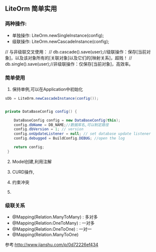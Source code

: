 ## LiteOrm 简单实用

### 两种操作:

* 单独操作: LiteOrm.newSingleInstance(config);
* 级联操作: LiteOrm.newCascadeInstance(config);

 // 与非级联交叉使用：
 // db.cascade().save(user);//级联操作：保存[当前对象]，以及该对象所有的[关联对象]以及它们的[映射关系]，超贱！
 // db.single().save(user);//非级联操作：仅保存[当前对象]，高效率。
 
 
### 简单使用

1. 保持单例,可以在Application中初始化

```java
sDb = LiteOrm.newCascadeInstance(config());


private DataBaseConfig config() {

    DataBaseConfig config = new DataBaseConfig(this);
    config.dbName = DB_NAME;//数据库名,可以制定路径
    config.dbVersion = 1; // version
    config.onUpdateListener = null; // set database update listener
    config.debugged = BuildConfig.DEBUG; //open the log

    return config;
 }
```

2. Model创建,利用注解

3. CURD操作,

4. 约束冲突

5.

 
### 级联关系

* @Mapping(Relation.ManyToMany) : 多对多
* @Mapping(Relation.OneToMany) : 一对多
* @Mapping(Relation.OneToOne) : 一对一
* @Mapping(Relation.ManyToOne)


参考:http://www.jianshu.com/p/0d72226ef434